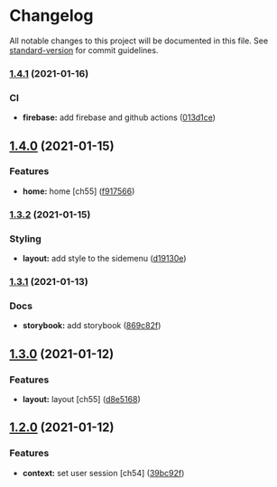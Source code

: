 # Changelog

All notable changes to this project will be documented in this file. See [standard-version](https://github.com/conventional-changelog/standard-version) for commit guidelines.

### [1.4.1](https://github.com/brucegroverlee/moregooder/compare/v1.4.0...v1.4.1) (2021-01-16)


### CI

* **firebase:** add firebase and github actions ([013d1ce](https://github.com/brucegroverlee/moregooder/commit/013d1cef6afcd792bd38b8e7796b1f93f81608b6))

## [1.4.0](https://github.com/brucegroverlee/moregooder/compare/v1.3.2...v1.4.0) (2021-01-15)


### Features

* **home:** home [ch55] ([f917566](https://github.com/brucegroverlee/moregooder/commit/f91756686aa6d8ad942951a4cafb6d7e4675dddb))

### [1.3.2](https://github.com/brucegroverlee/moregooder/compare/v1.3.1...v1.3.2) (2021-01-15)


### Styling

* **layout:** add style to the sidemenu ([d19130e](https://github.com/brucegroverlee/moregooder/commit/d19130ee768c87ffda1012b66162a8744b1cb5ac))

### [1.3.1](https://github.com/brucegroverlee/moregooder/compare/v1.3.0...v1.3.1) (2021-01-13)


### Docs

* **storybook:** add storybook ([869c82f](https://github.com/brucegroverlee/moregooder/commit/869c82fe727623e63f8bb839b1995ee2e1e6a070))

## [1.3.0](https://github.com/brucegroverlee/moregooder/compare/v1.2.0...v1.3.0) (2021-01-12)


### Features

* **layout:** layout [ch55] ([d8e5168](https://github.com/brucegroverlee/moregooder/commit/d8e5168cf28e6bc6bddc04bc49c4b118491c9da4))

## [1.2.0](https://github.com/brucegroverlee/moregooder/compare/v0.1.1...v1.2.0) (2021-01-12)


### Features

* **context:** set user session [ch54] ([39bc92f](https://github.com/brucegroverlee/moregooder/commit/39bc92f82d0ec2e480fedbc25bf3eb5fc64a0e08))
